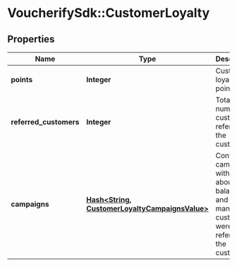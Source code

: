# VoucherifySdk::CustomerLoyalty

## Properties

| Name | Type | Description | Notes |
| ---- | ---- | ----------- | ----- |
| **points** | **Integer** | Customer&#39;s loyalty points. |  |
| **referred_customers** | **Integer** | Total number of customers referred by the customer. |  |
| **campaigns** | [**Hash&lt;String, CustomerLoyaltyCampaignsValue&gt;**](CustomerLoyaltyCampaignsValue.md) | Contains campaigns with details about point balances and how many customers were referred by the customer. |  |

